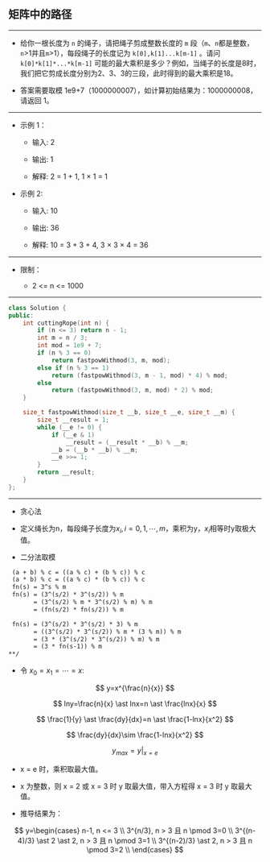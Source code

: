 ## 矩阵中的路径

--------------------

- 给你一根长度为 `n` 的绳子，请把绳子剪成整数长度的 `m` 段（`m`、`n`都是整数，`n`>1并且`m`>1），每段绳子的长度记为 `k[0],k[1]...k[m-1]` 。请问 `k[0]*k[1]*...*k[m-1]` 可能的最大乘积是多少？例如，当绳子的长度是8时，我们把它剪成长度分别为2、3、3的三段，此时得到的最大乘积是18。

- 答案需要取模 1e9+7（1000000007），如计算初始结果为：1000000008，请返回 1。

--------------------

- 示例 1：
    
    - 输入: 2

    - 输出: 1

    - 解释: 2 = 1 + 1, 1 × 1 = 1

- 示例 2:

    - 输入: 10

    - 输出: 36

    - 解释: 10 = 3 + 3 + 4, 3 × 3 × 4 = 36

--------------------

- 限制：

    - 2 <= n <= 1000

--------------------

```cpp
class Solution {
public:
    int cuttingRope(int n) {
        if (n <= 3) return n - 1;
        int m = n / 3;
        int mod = 1e9 + 7;
        if (n % 3 == 0)
            return fastpowWithmod(3, m, mod);
        else if (n % 3 == 1)
            return (fastpowWithmod(3, m - 1, mod) * 4) % mod;
        else
            return (fastpowWithmod(3, m, mod) * 2) % mod;
    }

    size_t fastpowWithmod(size_t __b, size_t __e, size_t __m) {
        size_t __result = 1;
        while (__e != 0) {
            if (__e & 1)
                __result = (__result * __b) % __m;
            __b = (__b * __b) % __m;
            __e >>= 1;
        }
        return __result;
    }
};

```
--------------------

- 贪心法

- 定义绳长为n，每段绳子长度为$x_{i},i=0,1,\cdots ,m$，乘积为y，$x_{i}$相等时y取极大值。

- 二分法取模
```txt
 (a + b) % c = ((a % c) + (b % c)) % c
 (a * b) % c = ((a % c) * (b % c)) % c
 fn(s) = 3^s % m
 fn(s) = (3^(s/2) * 3^(s/2)) % m 
       = (3^(s/2) % m * 3^(s/2) % m) % m
       = (fn(s/2) * fn(s/2)) % m

 fn(s) = (3^(s/2) * 3^(s/2) * 3) % m 
       = ((3^(s/2) * 3^(s/2)) % m * (3 % m)) % m 
       = (3 * (3^(s/2) * 3^(s/2)) % m) % m
       = (3 * fn(s-1)) % m
**/
```

- 令 $x_{0}=x_{1}=\cdots=x$:

$$
y=x^{\frac{n}{x}}
$$

$$
lny=\frac{n}{x} \ast lnx=n \ast \frac{lnx}{x}
$$

$$
\frac{1}{y} \ast \frac{dy}{dx}=n \ast \frac{1-lnx}{x^2}
$$

$$
\frac{dy}{dx}\sim \frac{1-lnx}{x^2}
$$

$$
y_{max}=y|_{x=e}
$$

- x = e 时，乘积取最大值。

- x 为整数，则 x = 2 或 x = 3 时 y 取最大值，带入方程得 x = 3 时 y 取最大值。

- 推导结果为：

$$
y=\begin{cases}
n-1, n <= 3 \\
3^{n/3}, n > 3 且 n \pmod 3=0 \\
3^{(n-4)/3} \ast 2 \ast 2, n > 3 且 n \pmod 3=1 \\
3^{(n-2)/3} \ast 2, n > 3 且 n \pmod 3=2 \\
\end{cases}
$$